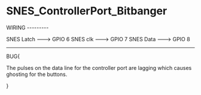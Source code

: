 # SNES_ControllerPort_Bitbanger

WIRING ---------

SNES Latch ---> GPIO 6
SNES clk ---> GPIO 7
SNES Data ---> GPIO 8

-------------------

BUG{ 

The pulses on the data line for the controller port are lagging which causes ghosting for the buttons.

}
